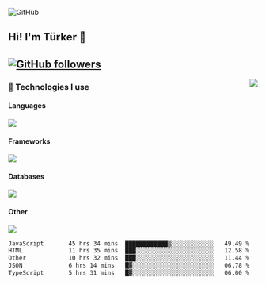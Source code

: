 ![GitHub](https://github.com/turkwr/turkwr/assets/63150613/e5462c44-ccab-48a0-8a33-9f1ea91ff35d)
<!-- ## Hi! I'm Türker 🖐️ -->

##  Hi! I'm Türker 👋
## [![GitHub followers](https://img.shields.io/github/followers/turkwr?color=333&label=Follow&logo=github&logoColor=fff&style=flat-square)](https://github.com/turkwr?tab=followers)
<a href="https://discord.com/users/162740870607536128">
 <img src="https://lanyard.cnrad.dev/api/162740870607536128?hideTimestamp=true&idleMessage=Just%20chillin'%20at%20the%20moment&bg=161a23&animated=true" align="right" />
</a>

### 🧠 Technologies I use
#### Languages
![](https://skillicons.dev/icons?i=js,ts,py,php,go&theme=dark&perline=6)
#### Frameworks
![](https://skillicons.dev/icons?i=next,react,nodejs,tailwind,bootstrap,express&theme=dark&perline=6)
#### Databases
![](https://skillicons.dev/icons?i=mongodb,mysql,sqlite,postgres&theme=dark&perline=6)
#### Other
![](https://skillicons.dev/icons?i=github,git,figma,photoshop,cloudflare,vercel,replit,vscode,visualstudio,discord&theme=dark&perline=6)


<!--START_SECTION:waka-->

```txt
JavaScript       45 hrs 34 mins  ████████████▒░░░░░░░░░░░░   49.49 %
HTML             11 hrs 35 mins  ███░░░░░░░░░░░░░░░░░░░░░░   12.58 %
Other            10 hrs 32 mins  ███░░░░░░░░░░░░░░░░░░░░░░   11.44 %
JSON             6 hrs 14 mins   █▓░░░░░░░░░░░░░░░░░░░░░░░   06.78 %
TypeScript       5 hrs 31 mins   █▓░░░░░░░░░░░░░░░░░░░░░░░   06.00 %
```

<!--END_SECTION:waka-->
